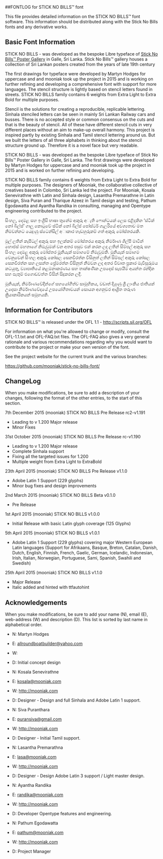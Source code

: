 ##FONTLOG for STICK NO BILLS™ font

This file provides detailed information on the STICK NO BILLS™ font software.
This information should be distributed along with the  Stick No Bills fonts and any derivative works.


Basic Font Information
--------------------------

STICK NO BILLS - was developed as the bespoke Libre typeface of [Stick No Bills™ Poster Gallery](http://sticknobillsonline.com/) in Galle, Sri Lanka. Stick No Bills™ gallery houses a collection of Sri Lankan posters created from the years of late 19th century

The first drawings for typeface were developed by Martyn Hodges for uppercase and and mooniak took up the project in 2015 and is working on further refining and developing a comprehensive font with support for more languages. The stencil structure is lightly based on stencil letters found in streets. STICK NO BILLS family contains 6 weights from Extra Light to Extra Bold for multiple purposes.

Stencil is the solutions for creating a reproducible, replicable lettering. Sinhala stenciled letters can be seen in mainly Sri Lankan Railway cars and busses.  There is no  accepted style or common consensus on the cuts and that is the beauty of stencil. All of these have different stencil cuts in very different places without an aim to make-up overall harmony. This project is inspired partly  by existing Sinhala and Tamil stencil lettering around us. But we built the letters of all three alphabets in thinking about the stencil structure ground up. Therefore it is a novel face but very readable.

STICK NO BILLS - was developed as the bespoke Libre typeface of Stick No Bills™ Poster Gallery in Galle, Sri Lanka.  The first drawings were developed by Martyn Hodges for uppercase and and mooniak took up the project in 2015 and is worked on further refining and developing.

STICK NO BILLS family contains 6 weights from Extra Light to Extra Bold for multiple purposes. The designers of Mooniak, the collaborative collective of creatives based in Colombo, Sri Lanka led the project. For Mooniak, Kosala Senevirathne with Latin and Sinhala design, Lasantha Premarathne in Latin design, Siva Puran and Tharique Azeez in Tamil design and testing, Pathum Egodawatta and Ayantha Randika in consulting, managing and Opentype engineering contributed to the project.


සිංහල, දෙමළ සහ ඉංග්‍රීසි භාෂා තුනේම අකුරු අැති ෆොන්ටයක් ලෙස එළිදකින ‘ස්ටික් නෝ බිල්ස්’ ගාලු කොටුවේ ස්ටික් නෝ බිල්ස් පෝස්ටර් ගැලරියේ අවශ්‍යතාව මත නිමවන්නට යෙදුණු ස්ටෙන්සිල් අාකාර හැඩහුරුකම් ගත් අකුරු මෝස්තරයකි.

මුල් ලතින් කැපිටල් අකුරු සහ ඉලක්කම් මෝස්තරය අකුරු නිර්මාණ ශිල්පි මාටින් හොජස් මහතාගේ නිමැවුමක් වන අතර පසුව එක් කරන ලද ලතින් සිම්පල් අකුරු සහ සිංහල දෙමළ අකුරු මෝස්තර මූූනියැක් සමාගමේ නිමැවුමකි. මූනියැක් සමාගම වෙනුවෙන් සිංහල අකුරු කෝසල සෙනවිරත්න විසිනුත් ලතින් සිම්පල් අකුරු කෝසල සෙනවිරත්න සහ ලසන්ත ප්‍රේමරත්න විසිනුත් නිමවන ලද අතර විවෘත ප්‍රකාර මැවිසුරුමය කටයුතු, ව්‍යාපෘතියේ කළමනාකරණය සහ තාක්ෂණික උපදෙස් සැපයීම අයන්ත රන්දික සහ පැතුම් එගොඩවත්ත විසින් සිදුකරන ලදී.

මූනියැක්, නිර්මාණවේදීන්ගේ සහයෝගීත්ව සාමූහිකය, වඩාත් දියුණු ශ්‍රී ලාංකීය ජාතියක් උදෙසා නිර්මාණවේදයේ උපයෝගීතාවයන් සොයන අගනුවර ආශ්‍රිත තරුණ ක්‍රියාකාරිකයන් සමූහයකි.


Information for Contributors
------------------------------

STICK NO BILLS™ is released under the OFL 1.1 - http://scripts.sil.org/OFL

For information on what you're allowed to change or modify, consult the
OFL-1.1.txt and OFL-FAQ.txt files. The OFL-FAQ also gives a very general
rationale and various recommendations regarding why you would want to
contribute to the project or make your own version of the font.

See the project website for the current trunk and the various branches:

https://github.com/mooniak/stick-no-bills-font/


ChangeLog
----------

When you make modifications, be sure to add a description of your changes,
following the format of the other entries, to the start of this section.

7th December 2015 (mooniak) STICK NO BILLS Pre Release rc2-v1.191
- Leading to v 1.200 Major release
- Minor Fixes

31st October 2015 (mooniak) STICK NO BILLS Pre Release rc-v1.190
- Leading to v 1.200 Major release
- Complete Sinhala support
- Fixing all the targeted issues for 1.200
- Multiple weight from Extra Light to ExtraBold


23th April 2015 (mooniak) STICK NO BILLS Pre Release  v1.1.0
- Adobe Latin 1 Support (229 glyphs)
- Minor bug fixes and design improvements


2nd March 2015 (mooniak) STICK NO BILLS Beta  v0.1.0
- Pre Release

1st April 2015 (mooniak) STICK NO BILLS  v1.0.0
- Initial Release with basic Latin glyph coverage (125 Glyphs)

5th April 2015 (mooniak) STICK NO BILLS v1.0.1
- Adobe Latin 1 Support (229 glyphs) covering major Western European Latin languages (Support for Afrikaans, Basque, Breton, Catalan, Danish, Dutch, English, Finnish, French, Gaelic, German, Icelandic, Indonesian, Irish, Italian, Norwegian, Portuguese, Sami, Spanish, Swahili and Swedish)

25th April 2015 (mooniak) STICK NO BILLS v1.1.0
- Major Release
- Italic added and hinted with ttfautohint


Acknowledgements
-------------------------

When you make modifications, be sure to add your name (N), email (E),
web-address (W) and description (D). This list is sorted by last name in
alphabetical order.

- N: Martyn Hodges
- E: allroundboatbuilder@yahoo.com
- W:
- D: Initial concept design

- N: Kosala Senevirathne
- E: kosala@mooniak.com
- W: http://mooniak.com
- D: Designer - Design and full Sinhala and Adobe Latin 1 support.

- N: Siva Puranthara
- E: puransiva@gmail.com
- W: http://mooniak.com
- D: Designer - Initial Tamil support.

- N: Lasantha Premarathna
- E: lasa@mooniak.com
- W: http://mooniak.com
- D: Designer - Design Adobe Latin 3 support / Light master design.

- N: Ayantha Randika
- E: randika@mooniak.com
- W: http://mooniak.com
- D: Developer Opentype features and engineering.

- N: Pathum Egodawatta
- E: pathum@mooniak.com
- W: http://mooniak.com
- D: Project Manager
